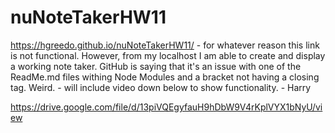 # nuNoteTakerHW11
https://hgreedo.github.io/nuNoteTakerHW11/ - for whatever reason this link is not functional. However, from my localhost I am able to create and display a working note taker. GitHub is saying that it's an issue with one of the ReadMe.md files withing Node Modules and a bracket not having a closing tag. Weird. - will include video down below to show functionality. - Harry

https://drive.google.com/file/d/13piVQEgyfauH9hDbW9V4rKplVYX1bNyU/view
